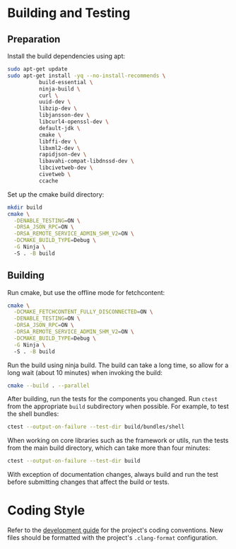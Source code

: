 # Building and Testing

## Preparation

Install the build dependencies using apt:

```bash
sudo apt-get update
sudo apt-get install -yq --no-install-recommends \
          build-essential \
          ninja-build \
          curl \
          uuid-dev \
          libzip-dev \
          libjansson-dev \
          libcurl4-openssl-dev \
          default-jdk \
          cmake \
          libffi-dev \
          libxml2-dev \
          rapidjson-dev \
          libavahi-compat-libdnssd-dev \
          libcivetweb-dev \
          civetweb \
          ccache
```

Set up the cmake build directory:

```bash
mkdir build
cmake \
  -DENABLE_TESTING=ON \
  -DRSA_JSON_RPC=ON \
  -DRSA_REMOTE_SERVICE_ADMIN_SHM_V2=ON \
  -DCMAKE_BUILD_TYPE=Debug \
  -G Ninja \ 
  -S . -B build
```

## Building

Run cmake, but use the offline mode for fetchcontent: 

```bash
cmake \
  -DCMAKE_FETCHCONTENT_FULLY_DISCONNECTED=ON \
  -DENABLE_TESTING=ON \
  -DRSA_JSON_RPC=ON \
  -DRSA_REMOTE_SERVICE_ADMIN_SHM_V2=ON \
  -DCMAKE_BUILD_TYPE=Debug \
  -G Ninja \ 
  -S . -B build
```

Run the build using ninja build. The build can take a long time, so allow for a
long wait (about 10 minutes) when invoking the build:

```bash
cmake --build . --parallel
```

After building, run the tests for the components you changed. Run `ctest` from
the appropriate `build` subdirectory when possible.
For example, to test the shell bundles:

```bash
ctest --output-on-failure --test-dir build/bundles/shell
```

When working on core libraries such as the framework or utils, run the tests
from the main build directory, which can take more than four minutes:

```bash
ctest --output-on-failure --test-dir build
```

With exception of documentation changes, always build and run the test before submitting changes that affect the build or tests.

# Coding Style

Refer to the [development guide](documents/development/README.md) for the project's coding conventions. 
New files should be formatted with the project's `.clang-format` configuration.
